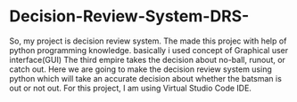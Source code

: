# Decision-Review-System-DRS-
So, my project is decision review system. 
The made this projec with help of python programming knowledge.
basically i used concept of Graphical user interface(GUI)
The third empire takes the decision about no-ball, runout, or catch out.
Here we are going to make the decision review system using python which will take an accurate decision about whether the batsman is out or not out.
For this project, I am using Virtual Studio Code IDE.
